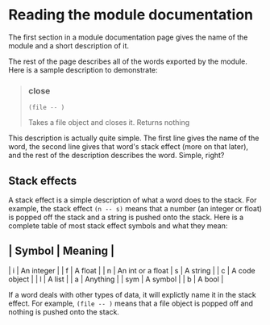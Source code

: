 # Reading the module documentation
The first section in a module documentation page gives the name of the module and a short description of it.

The rest of the page describes all of the words exported by the module. Here is a sample description to demonstrate:

> ### close
> `(file -- )`
>
> Takes a file object and closes it. Returns nothing

This description is actually quite simple. The first line gives the name of the word, the second line gives that word's stack effect (more on that later), and the rest of the description describes the word. Simple, right?

## Stack effects
A stack effect is a simple description of what a word does to the stack. For example, the stack effect `(n -- s)` means that a number (an integer or float) is popped off the stack and a string is pushed onto the stack. Here is a complete table of most stack effect symbols and what they mean:

| Symbol  | Meaning |
---------------------
| i   | An integer |
| f   | A float |
| n   | An int or a float
| s   | A string |
| c   | A code object |
| l   | A list |
| a   | Anything |
| sym | A symbol |
| b   | A bool |

If a word deals with other types of data, it will explictly name it in the stack effect. For example, `(file -- )` means that a file object is popped off and nothing is pushed onto the stack.
